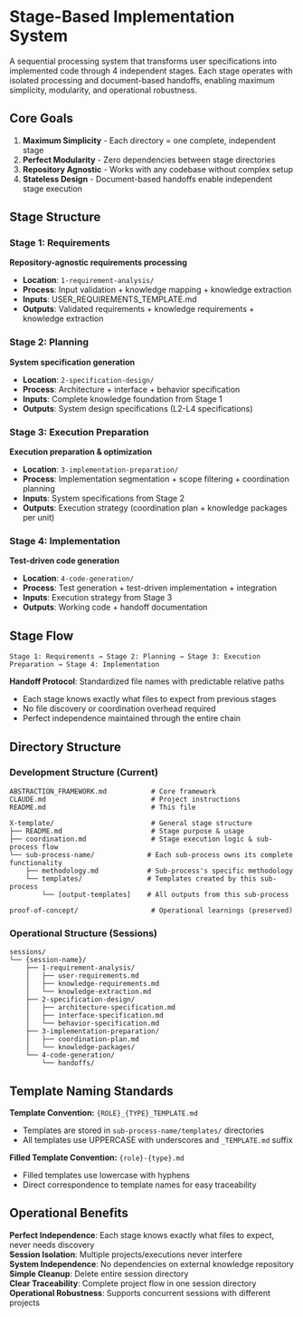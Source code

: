 # Stage-Based Implementation System

A sequential processing system that transforms user specifications into implemented code through 4 independent stages. Each stage operates with isolated processing and document-based handoffs, enabling maximum simplicity, modularity, and operational robustness.

## Core Goals

1. **Maximum Simplicity** - Each directory = one complete, independent stage
2. **Perfect Modularity** - Zero dependencies between stage directories  
3. **Repository Agnostic** - Works with any codebase without complex setup
4. **Stateless Design** - Document-based handoffs enable independent stage execution

## Stage Structure

### Stage 1: Requirements 
**Repository-agnostic requirements processing**
- **Location**: `1-requirement-analysis/`
- **Process**: Input validation + knowledge mapping + knowledge extraction  
- **Inputs**: USER_REQUIREMENTS_TEMPLATE.md
- **Outputs**: Validated requirements + knowledge requirements + knowledge extraction

### Stage 2: Planning 
**System specification generation**
- **Location**: `2-specification-design/`
- **Process**: Architecture + interface + behavior specification
- **Inputs**: Complete knowledge foundation from Stage 1
- **Outputs**: System design specifications (L2-L4 specifications)

### Stage 3: Execution Preparation 
**Execution preparation & optimization** 
- **Location**: `3-implementation-preparation/`
- **Process**: Implementation segmentation + scope filtering + coordination planning
- **Inputs**: System specifications from Stage 2
- **Outputs**: Execution strategy (coordination plan + knowledge packages per unit)

### Stage 4: Implementation 
**Test-driven code generation**
- **Location**: `4-code-generation/`
- **Process**: Test generation + test-driven implementation + integration
- **Inputs**: Execution strategy from Stage 3
- **Outputs**: Working code + handoff documentation

## Stage Flow

```
Stage 1: Requirements → Stage 2: Planning → Stage 3: Execution Preparation → Stage 4: Implementation
```

**Handoff Protocol**: Standardized file names with predictable relative paths
- Each stage knows exactly what files to expect from previous stages
- No file discovery or coordination overhead required
- Perfect independence maintained through the entire chain

## Directory Structure

### Development Structure (Current)
```
ABSTRACTION_FRAMEWORK.md           # Core framework
CLAUDE.md                          # Project instructions  
README.md                          # This file

X-template/                        # General stage structure  
├── README.md                      # Stage purpose & usage
├── coordination.md                # Stage execution logic & sub-process flow
└── sub-process-name/             # Each sub-process owns its complete functionality
    ├── methodology.md            # Sub-process's specific methodology
    └── templates/                # Templates created by this sub-process
        └── [output-templates]    # All outputs from this sub-process

proof-of-concept/                  # Operational learnings (preserved)
```

### Operational Structure (Sessions)
```
sessions/
└── {session-name}/
    ├── 1-requirement-analysis/
    │   ├── user-requirements.md
    │   ├── knowledge-requirements.md
    │   └── knowledge-extraction.md
    ├── 2-specification-design/
    │   ├── architecture-specification.md
    │   ├── interface-specification.md
    │   └── behavior-specification.md
    ├── 3-implementation-preparation/
    │   ├── coordination-plan.md
    │   └── knowledge-packages/
    └── 4-code-generation/
        └── handoffs/
```

## Template Naming Standards

**Template Convention:** `{ROLE}_{TYPE}_TEMPLATE.md`
- Templates are stored in `sub-process-name/templates/` directories
- All templates use UPPERCASE with underscores and `_TEMPLATE.md` suffix

**Filled Template Convention:** `{role}-{type}.md`
- Filled templates use lowercase with hyphens
- Direct correspondence to template names for easy traceability

## Operational Benefits

**Perfect Independence**: Each stage knows exactly what files to expect, never needs discovery  
**Session Isolation**: Multiple projects/executions never interfere  
**System Independence**: No dependencies on external knowledge repository  
**Simple Cleanup**: Delete entire session directory  
**Clear Traceability**: Complete project flow in one session directory  
**Operational Robustness**: Supports concurrent sessions with different projects

